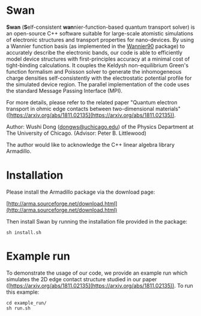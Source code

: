 # Swan

**Swan** (**S**elf-consistent **wan**nier-function-based quantum transport solver) is an open-source C++ software suitable for large-scale atomistic simulations of electronic structures and transport properties for nano-devices.
By using a Wannier function basis (as implemented in the [Wannier90](http://wannier.org) package) to accurately describe the electronic bands, our code is able to efficiently model device structures with first-principles accuracy at a minimal cost of tight-binding calculations.
It couples the Keldysh non-equilibrium Green's function formalism and Poisson solver to generate the inhomogeneous charge densities self-consistently with the electrostatic potential profile for the simulated device region. The parallel implementation of the code uses the standard Message Passing Interface (MPI).

For more details, please refer to the related paper "Quantum electron transport in ohmic edge contacts between two-dimensional materials" ([https://arxiv.org/abs/1811.02135](https://arxiv.org/abs/1811.02135)).

Author: Wushi Dong (dongws@uchicago.edu) of the Physics Department at The University of Chicago. (Advisor: Peter B. Littlewood)

The author would like to acknowledge the C++ linear algebra library Armadillo.

# Installation

Please install the Armadillo package via the download page:

[http://arma.sourceforge.net/download.html](http://arma.sourceforge.net/download.html)

Then install Swan by running the installation file provided in the package:

```
sh install.sh
```

# Example run

To demonstrate the usage of our code, we provide an example run which simulates the 2D edge contact structure studied in our paper ([https://arxiv.org/abs/1811.02135](https://arxiv.org/abs/1811.02135)). To run this example:

```
cd example_run/
sh run.sh
```
